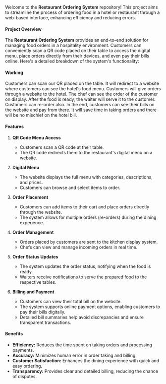 Welcome to the **Restaurant Ordering System** repository! This project aims to streamline the process of ordering food in a hotel or restaurant through a web-based interface, enhancing efficiency and reducing errors.

#### Project Overview

The **Restaurant Ordering System** provides an end-to-end solution for managing food orders in a hospitality environment. Customers can conveniently scan a QR code placed on their table to access the digital menu, place orders directly from their devices, and even pay their bills online. Here's a detailed breakdown of the system's functionality:

#### Working  
Customers can scan our QR placed on the table. It will redirect to a website where customers can see the hotel's food menu. Customers will give orders through a website to the hotel. The chef can see the order of the customer on display. After the food is ready, the waiter will serve it to the customer. Customers can re-order also. In the end, customers can see their bills on the website and pay from there. It will save time in taking orders and there will be no mischief on the hotel bill.

#### Features

1. **QR Code Menu Access**
   - Customers scan a QR code at their table.
   - The QR code redirects them to the restaurant's digital menu on a website.

2. **Digital Menu**
   - The website displays the full menu with categories, descriptions, and prices.
   - Customers can browse and select items to order.

3. **Order Placement**
   - Customers can add items to their cart and place orders directly through the website.
   - The system allows for multiple orders (re-orders) during the dining experience.

4. **Order Management**
   - Orders placed by customers are sent to the kitchen display system.
   - Chefs can view and manage incoming orders in real time.

5. **Order Status Updates**
   - The system updates the order status, notifying when the food is ready.
   - Waiters receive notifications to serve the prepared food to the respective tables.

6. **Billing and Payment**
   - Customers can view their total bill on the website.
   - The system supports online payment options, enabling customers to pay their bills digitally.
   - Detailed bill summaries help avoid discrepancies and ensure transparent transactions.

#### Benefits

- **Efficiency:** Reduces the time spent on taking orders and processing payments.
- **Accuracy:** Minimizes human error in order taking and billing.
- **Customer Satisfaction:** Enhances the dining experience with quick and easy ordering.
- **Transparency:** Provides clear and detailed billing, reducing the chance of disputes.

